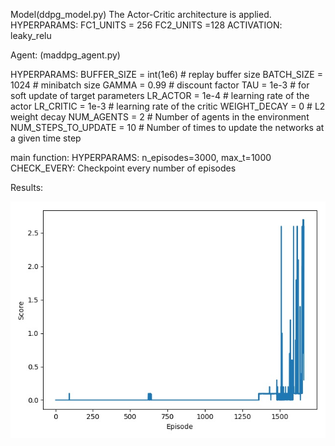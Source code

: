 Model(ddpg_model.py)
The Actor-Critic architecture is applied. 
HYPERPARAMS:
FC1_UNITS = 256
FC2_UNITS =128
ACTIVATION:
leaky_relu

Agent: (maddpg_agent.py)

HYPERPARAMS:
BUFFER_SIZE = int(1e6)  # replay buffer size
BATCH_SIZE = 1024        # minibatch size
GAMMA = 0.99            # discount factor
TAU = 1e-3              # for soft update of target parameters
LR_ACTOR = 1e-4         # learning rate of the actor
LR_CRITIC = 1e-3        # learning rate of the critic
WEIGHT_DECAY = 0        # L2 weight decay
NUM_AGENTS = 2         # Number of agents in the environment
NUM_STEPS_TO_UPDATE = 10        # Number of times to update the networks at a given time step

main function:
HYPERPARAMS:
n_episodes=3000, max_t=1000
CHECK_EVERY: Checkpoint every number of episodes


Results:






![alt text](results.jpg)
